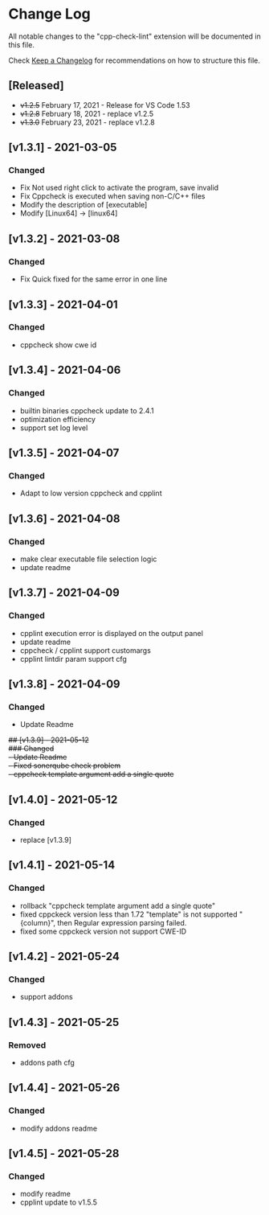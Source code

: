# Change Log

All notable changes to the "cpp-check-lint" extension will be documented in this file.

Check [Keep a Changelog](http://keepachangelog.com/) for recommendations on how to structure this file.

## [Released]

- ~~v1.2.5~~  February 17, 2021 - Release for VS Code 1.53
- ~~v1.2.8~~ February 18, 2021 - replace v1.2.5
- ~~v1.3.0~~ February 23, 2021 - replace v1.2.8

## [v1.3.1] - 2021-03-05
### Changed
- Fix Not used right click to activate the program, save invalid
- Fix Cppcheck is executed when saving non-C/C++ files
- Modify the description of [executable]
- Modify [Linux64] -> [linux64] 

## [v1.3.2] - 2021-03-08
### Changed
- Fix Quick fixed for the same error in one line

## [v1.3.3] - 2021-04-01
### Changed
- cppcheck show cwe id

## [v1.3.4] - 2021-04-06
### Changed
- builtin binaries cppcheck update to 2.4.1
- optimization efficiency
- support set log level

## [v1.3.5] - 2021-04-07
### Changed
- Adapt to low version cppcheck and cpplint

## [v1.3.6] - 2021-04-08
### Changed
- make clear executable file selection logic
- update readme

## [v1.3.7] - 2021-04-09
### Changed
- cpplint execution error is displayed on the output panel
- update readme
- cppcheck / cpplint support customargs
- cpplint lintdir param support cfg

## [v1.3.8] - 2021-04-09
### Changed
- Update Readme

~~## [v1.3.9] - 2021-05-12~~    
~~### Changed~~    
~~- Update Readme~~    
~~- Fixed sonerqube check problem~~    
~~- cppcheck template argument add a single quote~~    
## [v1.4.0] - 2021-05-12
### Changed
- replace [v1.3.9] 

## [v1.4.1] - 2021-05-14
### Changed
- rollback "cppcheck template argument add a single quote"
- fixed cppckeck version less than 1.72 "template" is not supported "{column}", then Regular expression parsing failed.
- fixed some cppckeck version not support CWE-ID

## [v1.4.2] - 2021-05-24
### Changed
- support addons

## [v1.4.3] - 2021-05-25
### Removed
- addons path cfg

## [v1.4.4] - 2021-05-26
### Changed
- modify addons readme

## [v1.4.5] - 2021-05-28
### Changed
- modify readme
- cpplint update to v1.5.5
